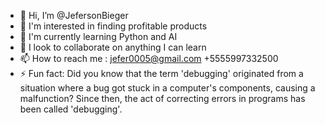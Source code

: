 - 👋 Hi, I’m @JefersonBieger
- 👀 I'm interested in finding profitable products
- 🌱 I'm currently learning Python and AI
- 💞️ I look to collaborate on anything I can learn
- 📫 How to reach me : jefer0005@gmail.com +5555997332500
- ⚡ Fun fact: Did you know that the term 'debugging' originated from a situation where a bug got stuck in a computer's components, causing a malfunction? Since then, the act of correcting errors in programs has been called 'debugging'.

<!---
JefersonBieger/JefersonBieger is a ✨ special ✨ repository because its `README.md` (this file) appears on your GitHub profile.
You can click the Preview link to take a look at your changes.
--->

